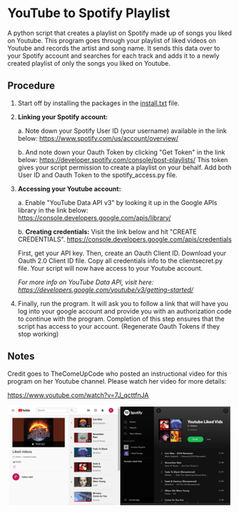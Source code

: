 # YouTube to Spotify Playlist
A python script that creates a playlist on Spotify made up of songs you liked on Youtube. 
This program goes through your playlist of liked videos on Youtube and records the artist and song name. It sends this data over to your Spotify account and searches for each track and adds it to a newly created playlist of only the songs you liked on Youtube. 

## Procedure
1. Start off by installing the packages in the [install.txt](https://github.com/abhigya-ps/YouTube-to-Spotify/blob/master/install.txt) file. 

2. **Linking your Spotify account:**

     a. Note down your Spotify User ID (your username) available in the link below:
    https://www.spotify.com/us/account/overview/
    
     b. And note down your Oauth Token by clicking "Get Token" in the link below:
    https://developer.spotify.com/console/post-playlists/
    This token gives your script permission to create a playlist on your behalf. Add both User ID and       Oauth Token to the spotify_access.py file.
    
3. **Accessing your Youtube account:**

     a. Enable "YouTube Data API v3" by looking it up in the Google APIs library in the link below:
    https://console.developers.google.com/apis/library/
    
     b. **Creating credentials:** Visit the link below and hit "CREATE CREDENTIALS". 
    https://console.developers.google.com/apis/credentials
    
     First, get your API key. Then, create an Oauth Client ID. Download your Oauth 2.0 Client ID file. Copy all credentials info to the      clientsecret.py file. Your script will now have access to your Youtube account.
   
     *For more info on YouTube Data API, visit here: https://developers.google.com/youtube/v3/getting-started/*
   
4. Finally, run the program. It will ask you to follow a link that will have you log into your google account and provide you with an authorization code to continue with the program. Completion of this step ensures that the script has access to your account. (Regenerate Oauth Tokens if they stop working)

## Notes
Credit goes to TheComeUpCode who posted an instructional video for this program on her Youtube channel. Please watch her video for more details:

https://www.youtube.com/watch?v=7J_qcttfnJA

![playlist image](https://github.com/abhigya-ps/YouTube-to-Spotify/blob/master/images/youtube%20to%20spotifyy.PNG)



 

    

